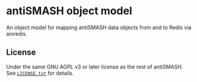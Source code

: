 antiSMASH object model
======================

An object model for mapping antiSMASH data objects from and to Redis via aioredis.


License
-------

Under the same GNU AGPL v3 or later license as the rest of antiSMASH.
See [`LICENSE.txt`](LICENSE.txt) for details.
